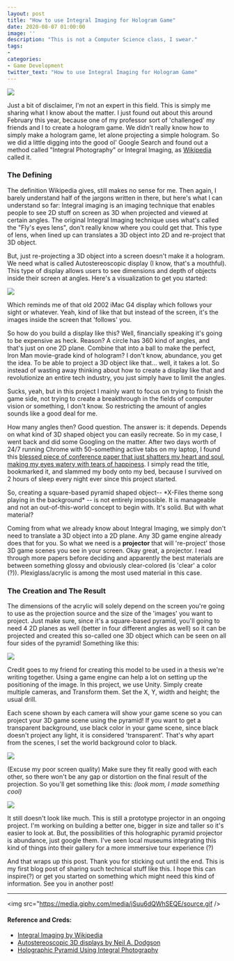 ```yaml
---
layout: post
title: "How to use Integral Imaging for Hologram Game"
date: 2020-08-07 01:00:00
image: ''
description: "This is not a Computer Science class, I swear."
tags:
- 
categories:
- Game Development
twitter_text: "How to use Integral Imaging for Hologram Game"
---
```


<img src="https://media.giphy.com/media/3oEhmPyqvHwsGqY9Xi/source.gif"/>

Just a bit of disclaimer, I'm not an expert in this field. This is simply me sharing what I know about the matter. I just found out about this around February this year, because one of my professor sort of 'challenged' my friends and I to create a hologram game. We didn't really know how to simply make a hologram game, let alone projecting a simple hologram. So we did a little digging into the good ol' Google Search and found out a method called "Integral Photography" or Integral Imaging, as [Wikipedia](https://en.wikipedia.org/wiki/Integral_imaging) called it.

### The Defining

The definition Wikipedia gives, still makes no sense for me. Then again, I barely understand half of the jargons written in there, but here's what I can understand so far: Integral imaging is an imaging technique that enables people to see 2D stuff on screen as 3D when projected and viewed at certain angles. The original Integral Imaging technique uses what's called the "Fly's eyes lens", don't really know where you could get that. This type of lens, when lined up can translates a 3D object into 2D and re-project that 3D object.

But, just re-projecting a 3D object into a screen doesn't make it a hologram. We need what is called Autostereoscopic display (I know, that's a mouthful). This type of display allows users to see dimensions and depth of objects inside their screen at angles. Here's a visualization to get you started:

![](/assets/img/integral-imaging/display.png)

Which reminds me of that old 2002 iMac G4 display which follows your sight or whatever. Yeah, kind of like that but instead of the screen, it's the images inside the screen that 'follows' you.

So how do you build a display like this? Well, financially speaking it's going to be expensive as heck. Reason? A circle has 360 kind of angles, and that's just on one 2D plane. Combine that into a ball to make the perfect, Iron Man movie-grade kind of hologram? I don't know, abundance, you get the idea. To be able to project a 3D object like that... well, it takes a lot. So instead of wasting away thinking about how to create a display like that and revolutionize an entire tech industry, you just simply have to limit the angles. 

Sucks, yeah, but in this project I mainly want to focus on trying to finish the game side, not trying to create a breakthrough in the fields of computer vision or something, I don't know. So restricting the amount of angles sounds like a good deal for me.

How many angles then? Good question. The answer is: it depends. Depends on what kind of 3D shaped object you can easily recreate. So in my case, I went back and did some Googling on the matter. After two days worth of 24/7 running Chrome with 50-something active tabs on my laptop, I found this [blessed piece of conference paper that just shatters my heart and soul, making my eyes watery with tears of happiness](http://avestia.com/EECSS2016_Proceedings/files/paper/MHCI/109.pdf). I simply read the title, bookmarked it, and slammed my body onto my bed, because I survived on 2 hours of sleep every night ever since this project started.

So, creating a square-based pyramid shaped object-- \*X-Files theme song playing in the background\* -- is not entirely impossible. It is manageable and not an out-of-this-world concept to begin with. It's solid. But with what material?

Coming from what we already know about Integral Imaging, we simply don't need to translate a 3D object into a 2D plane. Any 3D game engine already does that for you. So what we need is a **projector** that will 're-project' those 3D game scenes you see in your screen. Okay great, a projector. I read through more papers before deciding and apparently the best materials are between something glossy and obviously clear-colored (is 'clear' a color (?)). Plexiglass/acrylic is among the most used material in this case. 

### The Creation and The Result

The dimensions of the acrylic will solely depend on the screen you're going to use as the projection source and the size of the 'images' you want to project. Just make sure, since it's a square-based pyramid, you'll going to need 4 2D planes as well (better in four different angles as well) so it can be projected and created this so-called one 3D object which can be seen on all four sides of the pyramid! Something like this:

![](/assets/img/integral-imaging/projector.png)

Credit goes to my friend for creating this model to be used in a thesis we're writing together. Using a game engine can help a lot on setting up the positioning of the image. In this project, we use Unity. Simply create multiple cameras, and Transform them. Set the X, Y, width and height; the usual drill. 

Each scene shown by each camera will show your game scene so you can project your 3D game scene using the pyramid! If you want to get a transparent background, use black color in your game scene, since black doesn't project any light, it is considered 'transparent'. That's why apart from the scenes, I set the world background color to black.

![](/assets/img/integral-imaging/unity-1.JPEG)

(Excuse my poor screen quality) Make sure they fit really good with each other, so there won't be any gap or distortion on the final result of the projection. So you'll get something like this: *(look mom, I made something cool)*

![](/assets/img/integral-imaging/result.JPEG)

It still doesn't look like much. This is still a prototype projector in an ongoing project. I'm working on building a better one, bigger in size and taller so it's easier to look at. But, the possibilities of this holographic pyramid projector is abundance, just google them. I've seen local museums integrating this kind of things into their gallery for a more immersive tour experience (?)

And that wraps up this post. Thank you for sticking out until the end. This is my first blog post of sharing such technical stuff like this. I hope this can inspire(?) or get you started on something which might need this kind of information. See you in another post!

---
<img src="https://media.giphy.com/media/jSuu6dQWhSEQE/source.gif />

#### Reference and Creds:
- [Integral Imaging by Wikipedia](https://en.wikipedia.org/wiki/Integral_imaging)
- [Autostereoscopic 3D displays by Neil A. Dodgson](https://www.semanticscholar.org/paper/Autostereoscopic-3D-displays-Dodgson/7dc153e1a3ca16a52a2ae5ba115515032d004fea)
- [Holographic Pyramid Using Integral Photography](http://avestia.com/EECSS2016_Proceedings/files/paper/MHCI/109.pdf)